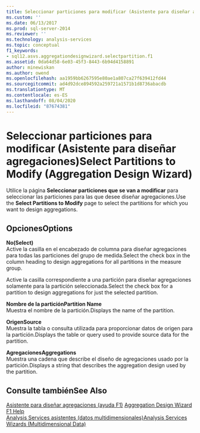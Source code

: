 ```yaml
---
title: Seleccionar particiones para modificar (Asistente para diseñar agregaciones) | Microsoft Docs
ms.custom: ''
ms.date: 06/13/2017
ms.prod: sql-server-2014
ms.reviewer: ''
ms.technology: analysis-services
ms.topic: conceptual
f1_keywords:
- sql12.asvs.aggregationdesignwizard.selectpartition.f1
ms.assetid: 0da64d58-6e03-45f3-8443-6b94d4158891
author: minewiskan
ms.author: owend
ms.openlocfilehash: aa1959bb6267595e80ae1a807ca27f639412fd44
ms.sourcegitcommit: ad4d92dce894592a259721a1571b1d8736abacdb
ms.translationtype: MT
ms.contentlocale: es-ES
ms.lasthandoff: 08/04/2020
ms.locfileid: "87674381"
---
```

# <a name="select-partitions-to-modify-aggregation-design-wizard"></a><span data-ttu-id="15751-102">Seleccionar particiones para modificar (Asistente para diseñar agregaciones)</span><span class="sxs-lookup"><span data-stu-id="15751-102">Select Partitions to Modify (Aggregation Design Wizard)</span></span>
  <span data-ttu-id="15751-103">Utilice la página **Seleccionar particiones que se van a modificar** para seleccionar las particiones para las que desee diseñar agregaciones.</span><span class="sxs-lookup"><span data-stu-id="15751-103">Use the **Select Partitions to Modify** page to select the partitions for which you want to design aggregations.</span></span>  
  
## <a name="options"></a><span data-ttu-id="15751-104">Opciones</span><span class="sxs-lookup"><span data-stu-id="15751-104">Options</span></span>  
 <span data-ttu-id="15751-105">**No**</span><span class="sxs-lookup"><span data-stu-id="15751-105">**(Select)**</span></span>  
 <span data-ttu-id="15751-106">Active la casilla en el encabezado de columna para diseñar agregaciones para todas las particiones del grupo de medida.</span><span class="sxs-lookup"><span data-stu-id="15751-106">Select the check box in the column heading to design aggregations for all partitions in the measure group.</span></span>  
  
 <span data-ttu-id="15751-107">Active la casilla correspondiente a una partición para diseñar agregaciones solamente para la partición seleccionada.</span><span class="sxs-lookup"><span data-stu-id="15751-107">Select the check box for a partition to design aggregations for just the selected partition.</span></span>  
  
 <span data-ttu-id="15751-108">**Nombre de la partición**</span><span class="sxs-lookup"><span data-stu-id="15751-108">**Partition Name**</span></span>  
 <span data-ttu-id="15751-109">Muestra el nombre de la partición.</span><span class="sxs-lookup"><span data-stu-id="15751-109">Displays the name of the partition.</span></span>  
  
 <span data-ttu-id="15751-110">**Origen**</span><span class="sxs-lookup"><span data-stu-id="15751-110">**Source**</span></span>  
 <span data-ttu-id="15751-111">Muestra la tabla o consulta utilizada para proporcionar datos de origen para la partición.</span><span class="sxs-lookup"><span data-stu-id="15751-111">Displays the table or query used to provide source data for the partition.</span></span>  
  
 <span data-ttu-id="15751-112">**Agregaciones**</span><span class="sxs-lookup"><span data-stu-id="15751-112">**Aggregations**</span></span>  
 <span data-ttu-id="15751-113">Muestra una cadena que describe el diseño de agregaciones usado por la partición.</span><span class="sxs-lookup"><span data-stu-id="15751-113">Displays a string that describes the aggregation design used by the partition.</span></span>  
  
## <a name="see-also"></a><span data-ttu-id="15751-114">Consulte también</span><span class="sxs-lookup"><span data-stu-id="15751-114">See Also</span></span>  
 <span data-ttu-id="15751-115">[Asistente para diseñar agregaciones (ayuda F1)](aggregation-design-wizard-f1-help.md) </span><span class="sxs-lookup"><span data-stu-id="15751-115">[Aggregation Design Wizard F1 Help](aggregation-design-wizard-f1-help.md) </span></span>  
 [<span data-ttu-id="15751-116">Analysis Services asistentes &#40;datos multidimensionales&#41;</span><span class="sxs-lookup"><span data-stu-id="15751-116">Analysis Services Wizards &#40;Multidimensional Data&#41;</span></span>](analysis-services-wizards-multidimensional-data.md)  
  
  
